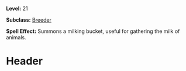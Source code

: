 <!-- TITLE: Spell: Milk Animal -->
<!-- SUBTITLE:  -->

**Level:** 21

**Subclass:** [Breeder](breeder)

**Spell Effect:** Summons a milking bucket, useful for gathering the milk of animals.

# Header